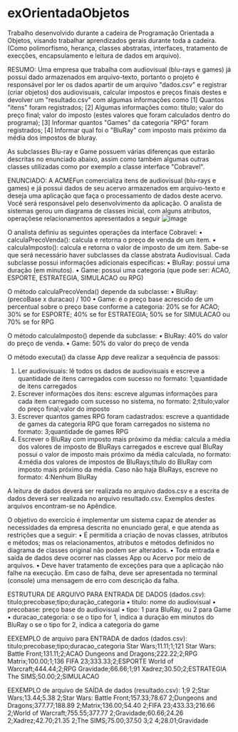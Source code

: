 # exOrientadaObjetos

Trabalho desenvolvido durante a cadeira de Programação Orientada a Objetos, visando trabalhar aprendizados gerais durante toda a cadeira.
(Como polimorfismo, herança, classes abstratas, interfaces, tratamento de execções, encapsulamento e leitura de dados em arquivo).

RESUMO:
Uma empresa que trabalha com audiovisual (blu-rays e games) já possui dado armazenados em arquivo-texto, portanto o projeto é responsável por ler os dados apartir de um arquivo "dados.csv" e registrar (criar objetos) dos audiovisuais, calcular impostos e preços finais destes e devolver um "resultado.csv" com algumas informações como [1] Quantos "itens" foram registrados; [2] Algumas informações como: título; valor do preço final; valor do imposto (estes valores que foram calculados dentro do programa); [3] Informar quantos "Games" da categoria "RPG" foram registrados; [4] Informar qual foi o "BluRay" com imposto mais próximo da média dos impostos de bluray.

As subclasses Blu-ray e Game possuem várias diferenças que estarão descritas no enunciado abaixo, assim como também algumas outras classes utilizadas como por exemplo a classe interface "Cobravel".


ENUNCIADO:
A ACMEFun comercializa itens de audiovisual (blu-rays e games) e já possui dados de seu acervo armazenados em arquivo-texto e deseja uma aplicação que faça o processamento de dados deste acervo.
Você será responsável pelo desenvolvimento da aplicação. O analista de sistemas gerou um diagrama de classes inicial, com alguns atributos, operaçõese relacionamentos apresentados a seguir
![image](https://github.com/RicardoGraziato/exOrientadaObjetos/assets/112730538/0eda6ddc-906e-40c4-95a1-bb91f3c3ecf4)

O analista definiu as seguintes operações da interface Cobravel:
• calculaPrecoVenda(): calcula e retorna o preço de venda de um item.
• calculaImposto(): calcula e retorna o valor de imposto de um item.
Sabe-se que será necessário haver subclasses da classe abstrata Audiovisual. Cada subclasse possui informações adicionais específicas: 
• BluRay: possui uma duração (em minutos).
• Game: possui uma categoria (que pode ser: ACAO, ESPORTE, ESTRATEGIA, SIMULACAO ou RPG)

O método calculaPrecoVenda() depende da subclasse:
• BluRay: (precoBase x duracao) / 100
• Game: é o preço base acrescido de um percentual sobre o preço base conforme a categoria: 20% se for ACAO; 30% se for ESPORTE; 40% se for ESTRATEGIA; 50% se for SIMULACAO ou 70% se for RPG

O método calculaImposto() depende da subclasse:
• BluRay: 40% do valor do preço de venda.
• Game: 50% do valor do preço de venda

O método executa() da classe App deve realizar a sequência de passos:
1. Ler audiovisuais: lê todos os dados de audiovisuais e escreve a quantidade de itens carregados com sucesso no formato: 1;quantidade de itens carregados
2. Escrever informações dos itens: escreve algumas informações para cada item carregado com sucesso no sistema, no formato: 2;título;valor do preço final;valor do imposto
3. Escrever quantos games RPG foram cadastrados: escreve a quantidade de games da categoria RPG que foram carregados no sistema no formato: 3;quantidade de games RPG
4. Escrever o BluRay com imposto mais próximo da média: calcula a média dos valores de imposto de BluRays carregados e escreve qual BluRay possui o valor de imposto mais próximo da média calculada,
no formato: 4:média dos valores de impostos de BluRays;título do BluRay com imposto mais próximo da média. Caso não haja BluRays, escreve no formato: 4:Nenhum BluRay

A leitura de dados deverá ser realizada no arquivo dados.csv e a escrita de dados deverá ser realizada no arquivo resultado.csv. Exemplos destes arquivos encontram-se no Apêndice.

O objetivo do exercício é implementar um sistema capaz de atender as necessidades da empresa descrita no enunciado geral, e que atenda as restrições que a seguir:
• É permitida a criação de novas classes, atributos e métodos; mas os relacionamentos, atributos e métodos definidos no diagrama de classes original não podem ser alterados.
• Toda entrada e saída de dados deve ocorrer nas classes App ou Acervo por meio de arquivos.
• Deve haver tratamento de exceções para que a aplicação não falhe na execução. Em caso de falha, deve ser apresentada no terminal (console) uma mensagem de erro com descrição da falha.

ESTRUTURA DE ARQUIVO PARA ENTRADA DE DADOS (dados.csv):
titulo;precobase;tipo;duração_categoria
• titulo: nome do audiovisual
• precobase: preço base do audiovisual
• tipo: 1 para BluRay, ou 2 para Game
• duracao_categoria: 
  o se o tipo for 1, indica a duração em minutos do BluRay
  o se o tipo for 2, indica a categoria do game

EEXEMPLO de arquivo para ENTRADA de dados (dados.csv):
titulo;precobase;tipo;duracao_categoria
Star Wars;11.11;1;121
Star Wars: Battle Front;131.11;2;ACAO
Dungeons and Dragons;222.22;2;RPG
Matrix;100.00;1;136
FIFA 23;333.33;2;ESPORTE
World of Warcraft;444.44;2;RPG
Gravidade;66.66;1;91
Xadrez;30.50;2;ESTRATEGIA
The SIMS;50.00;2;SIMULACAO  

EEXEMPLO de arquivo de SAÍDA de dados (resultado.csv):
1;9
2;Star Wars;13.44;5.38
2;Star Wars: Battle Front;157.33;78.67
2;Dungeons and Dragons;377.77;188.89
2;Matrix;136.00;54.40
2;FIFA 23;433.33;216.66
2;World of Warcraft;755.55;377.77
2;Gravidade;60.66;24.26
2;Xadrez;42.70;21.35
2;The SIMS;75.00;37.50
3;2
4;28.01;Gravidade
